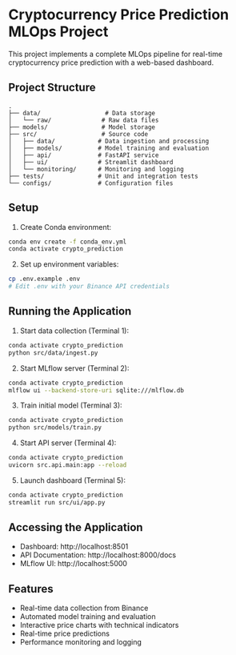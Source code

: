 # Cryptocurrency Price Prediction MLOps Project

This project implements a complete MLOps pipeline for real-time cryptocurrency price prediction with a web-based dashboard.

## Project Structure
```
.
├── data/                  # Data storage
│   └── raw/              # Raw data files
├── models/               # Model storage
├── src/                  # Source code
│   ├── data/            # Data ingestion and processing
│   ├── models/          # Model training and evaluation
│   ├── api/             # FastAPI service
│   ├── ui/              # Streamlit dashboard
│   └── monitoring/      # Monitoring and logging
├── tests/               # Unit and integration tests
└── configs/             # Configuration files
```

## Setup
1. Create Conda environment:
```bash
conda env create -f conda_env.yml
conda activate crypto_prediction
```

2. Set up environment variables:
```bash
cp .env.example .env
# Edit .env with your Binance API credentials
```

## Running the Application

1. Start data collection (Terminal 1):
```bash
conda activate crypto_prediction
python src/data/ingest.py
```

2. Start MLflow server (Terminal 2):
```bash
conda activate crypto_prediction
mlflow ui --backend-store-uri sqlite:///mlflow.db
```

3. Train initial model (Terminal 3):
```bash
conda activate crypto_prediction
python src/models/train.py
```

4. Start API server (Terminal 4):
```bash
conda activate crypto_prediction
uvicorn src.api.main:app --reload
```

5. Launch dashboard (Terminal 5):
```bash
conda activate crypto_prediction
streamlit run src/ui/app.py
```

## Accessing the Application

- Dashboard: http://localhost:8501
- API Documentation: http://localhost:8000/docs
- MLflow UI: http://localhost:5000

## Features

- Real-time data collection from Binance
- Automated model training and evaluation
- Interactive price charts with technical indicators
- Real-time price predictions
- Performance monitoring and logging